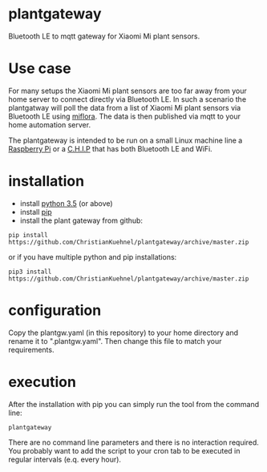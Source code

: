 # plantgateway
Bluetooth LE to mqtt gateway for Xiaomi Mi plant sensors.

# Use case
For many setups the Xiaomi Mi plant sensors are too far away from your home server to connect directly 
via Bluetooth LE. In such a scenario the plantgatway will poll the data from a list of Xiaomi Mi plant sensors
via Bluetooth LE using [miflora](https://github.com/open-homeautomation/miflora).
The data is then published via mqtt to your home automation server.

The plantgateway is intended to be run on a small Linux machine line a [Raspberry Pi](https://www.raspberrypi.org/)
or a [C.H.I.P](https://getchip.com/) that has both Bluetooth LE and WiFi.

# installation
* install [python 3.5](https://www.python.org/) (or above)
* install [pip](https://pip.pypa.io/en/stable/installing/)
* install the plant gateway from github:
```
pip install https://github.com/ChristianKuehnel/plantgateway/archive/master.zip
```
or if you have multiple python and pip installations:
```
pip3 install https://github.com/ChristianKuehnel/plantgateway/archive/master.zip
```

# configuration
Copy the plantgw.yaml (in this repository) to your home directory and rename it to ".plantgw.yaml".
Then change this file to match your requirements.

# execution
After the installation with pip you can simply run the tool from the command line:
```
plantgateway
```
There are no command line parameters and there is no interaction required.
You probably want to add the script to your cron tab to be executed in regular intervals (e.q. every hour).
